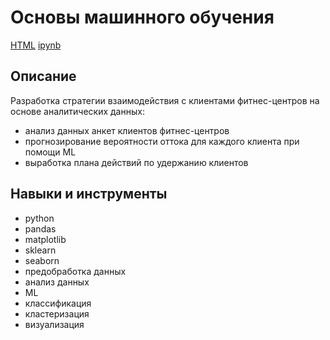 # Основы машинного обучения
[HTML](https://github.com/Malakhova-Natalya/Portfolio/blob/main/gym_churn/gym_churn_project.html "html") [ipynb](https://github.com/Malakhova-Natalya/Portfolio/blob/main/gym_churn/gym_churn_project.ipynb "ipynb") 
## Описание	
Разработка стратегии взаимодействия с клиентами фитнес-центров на основе аналитических данных: 
- анализ данных анкет клиентов фитнес-центров
- прогнозирование вероятности оттока для каждого клиента при помощи ML
- выработка плана действий по удержанию клиентов
## Навыки и инструменты
- python 
- pandas 
- matplotlib
- sklearn
- seaborn
- предобработка данных 
- анализ данных
- ML
- классификация
- кластеризация
- визуализация

